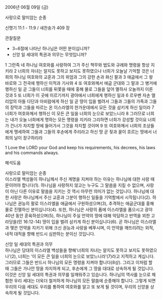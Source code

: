 2006년 06월 09일 (금)

사랑으로 말미암는 순종



신명기 11:1 - 11:9 / 새찬송가 409 장


관찰질문
- 3~6절에 나타난 하나님은 어떤 분이십니까?
- 신앙 일 세대의 특권과 의무는 무엇입니까?

1 그런즉 네 하나님 여호와를 사랑하여 그가 주신 책무와 법도와 규례와 명령을 항상 지키라 2 너희의 자녀는 알지도 못하고 보지도 못하였으나 너희가 오늘날 기억할 것은 너희의 하나님 여호와의 교훈과 그의 위엄과 그의 강한 손과 펴신 팔과 3 애굽에서 그 왕 바로와 그 전국에 행하신 이적과 기사와 4 또 여호와께서 애굽 군대와 그 말과 그 병거에 행하신 일 곧 그들이 너희를 뒤쫓을 때에 홍해 물로 그들을 덮어 멸하사 오늘까지 이른 것과 5 또 너희가 이 곳에 이르기까지 광야에서 너희에게 행하신 일과 6 르우벤 자손 엘리압의 아들 다단과 아비람에게 하신 일 곧 땅이 입을 벌려서 그들과 그들의 가족과 그들의 장막과 그들을 따르는 온 이스라엘의 한가운데에서 모든 것을 삼키게 하신 일이라 7 너희가 여호와께서 행하신 이 모든 큰 일을 너희의 눈으로 보았느니라 8 그러므로 너희는 내가 오늘 너희에게 명하는 모든 명령을 지키라 그리하면 너희가 강성할 것이요 너희가 건너가 차지할 땅에 들어가서 그것을 차지할 것이며 9 또 여호와께서 너희의 조상들에게 맹세하여 그들과 그들의 후손에게 주리라고 하신 땅 곧 젖과 꿀이 흐르는 땅에서 너희의 날이 장구하리라 

1  Love the LORD your God and keep his requirements, his decrees, his laws and his commands always.

해석도움





사랑으로 말미암는 순종  
이스라엘 백성들이 하나님께서 주신 계명을 지켜야 하는 이유는 하나님에 대한 사랑 때문이어야 합니다(1). 하나님을 사랑하지 않고는 누구도 그 말씀을 지킬 수 없으며, 사랑이 아닌 다른 이유로 말씀을 지키는 것 역시 아무런 의미가 없는 것입니다. 하나님에 대한 사랑은 하나님께서 주신 교훈과 그분이 행하신 일들을 기억함에서 시작됩니다(2). 하나님은 권능의 팔로 이스라엘을 애굽에서 구원하셨으며(3), 추격하는 애굽군대를 홍해 물로 진멸하신 분이십니다(4). 또한, 하나님은 사랑의 품에 이스라엘을 품으시고 광야 40년 동안 훈육하셨으며(5), 하나님이 주실 언약의 땅에 대해 악담하고 반역을 꾀한 고라당을(민 16:12-14) 땅이 입을 벌려 삼키게 하신 분이십니다(6). 곧 하나님은 이스라엘과 맺은 언약을 지키기 위해 크신 권능과 사랑을 베푸시며, 이 언약을 깨뜨리려는 외적, 내적 대적을 향해 반드시 심판하는 분이신 것입니다. 

신앙 일 세대의 특권과 의무  
하나님은 당대의 이스라엘 백성들을 향해‘너희의 자녀는 알지도 못하고 보지도 못하였으나’(2), 너희는 ‘이 모든 큰 일을 너희의 눈으로 보았느니라’(7)라고 지적하고 계십니다. 그러므로 그들은 반드시 하나님의 모든 명령을 지켜야 합니다(8상). 그리고 이처럼 할 때 그들은 가나안 땅을 차지하게 되고, 후손에게 그 땅을 대대로 상속하게 될 것입니다. 이것은 신앙 일 세대의 특권과 의무를 일깨워주고 있습니다. 하나님의 역사를 눈으로 체험한 우리 세대는 더욱더 철저하게 하나님의 모든 말씀에 순종해야 합니다. 그렇게 되면 우리의 다음 세대도 우리를 통하여 여호와를 알고 또 보게 될 것이며, 우리의 신앙을 상속하게 될 것입니다.